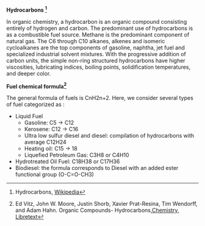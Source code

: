 **Hydrocarbons [^1]**

In organic chemistry, a hydrocarbon is an organic compound consisting entirely of hydrogen and carbon.
The predominant use of hydrocarbons is as a combustible fuel source. Methane is the predominant component of natural gas. The C6 through C10 alkanes, alkenes and isomeric cycloalkanes are the top components of gasoline, naphtha, jet fuel and specialized industrial solvent mixtures. With the progressive addition of carbon units, the simple non-ring structured hydrocarbons have higher viscosities, lubricating indices, boiling points, solidification temperatures, and deeper color.

**Fuel chemical formula[^2]**

The general formula of fuels is CnH2n+2. Here, we consider several types of fuel categorized as :

* Liquid Fuel
  * Gasoline: C5 → C12
  * Kerosene: C12 → C16
  * Ultra low sulfur diesel and diesel: compilation of hydrocarbons with average C12H24
  * Heating oil: C15 → 18
  * Liquefied Petroleum Gas: C3H8 or C4H10
* Hydrotreated Oil Fuel: C18H38 or C17H36
* Biodiesel: the formula corresponds to Diesel with an added ester functional group (O-C=O-CH3)


[^1]: Hydrocarbons, [Wikipedia](https://en.wikipedia.org/wiki/Hydrocarbon)
[^2]: Ed Vitz, John W. Moore, Justin Shorb, Xavier Prat-Resina, Tim Wendorff, and Adam Hahn. Organic Compounds- Hydrocarbons,[Chemistry, Libretext](https://chem.libretexts.org/Bookshelves/General_Chemistry/Book%3A_ChemPRIME_(Moore_et_al.)/08%3A_Properties_of_Organic_Compounds/8.05%3A_Organic_Compounds-_Hydrocarbons)